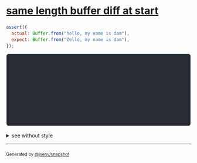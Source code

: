 # [same length buffer diff at start](../../array_typed.test.js#L35)

```js
assert({
  actual: Buffer.from("hello, my name is dam"),
  expect: Buffer.from("Zello, my name is dam"),
});
```

![img](throw.svg)

<details>
  <summary>see without style</summary>

```console
AssertionError: actual and expect are different

actual: Buffer [
  104,
  101,
  ↓ 19 values ↓
]
expect: Buffer [
  90,
  101,
  ↓ 19 values ↓
]
```

</details>

---
<sub>
  Generated by <a href="https://github.com/jsenv/core/tree/main/packages/independent/snapshot">@jsenv/snapshot</a>
</sub>